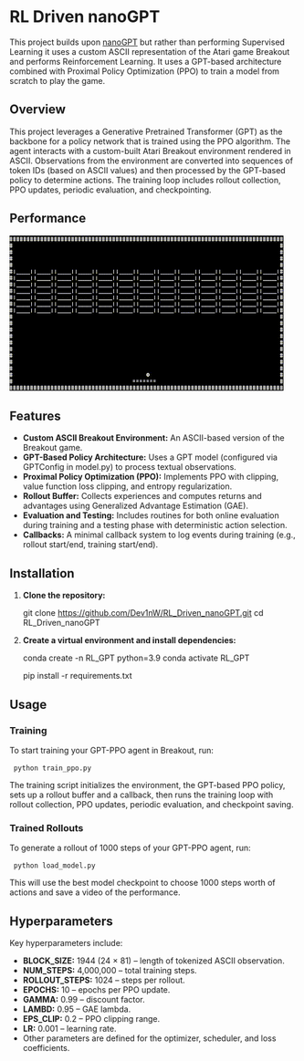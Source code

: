 # RL Driven nanoGPT

This project builds upon [nanoGPT](https://github.com/karpathy/nanoGPT) but rather than performing Supervised Learning it uses a custom ASCII representation of the Atari game Breakout and performs Reinforcement Learning. It uses a GPT-based architecture combined with Proximal Policy Optimization (PPO) to train a model from scratch to play the game. 


## Overview

This project leverages a Generative Pretrained Transformer (GPT) as the backbone for a policy network that is trained using the PPO algorithm. The agent interacts with a custom-built Atari Breakout environment rendered in ASCII. Observations from the environment are converted into sequences of token IDs (based on ASCII values) and then processed by the GPT-based policy to determine actions. The training loop includes rollout collection, PPO updates, periodic evaluation, and checkpointing.

## Performance

![gpt_video](gpt.gif)

## Features

- **Custom ASCII Breakout Environment:** An ASCII-based version of the Breakout game.
- **GPT-Based Policy Architecture:** Uses a GPT model (configured via GPTConfig in model.py) to process textual observations.
- **Proximal Policy Optimization (PPO):** Implements PPO with clipping, value function loss clipping, and entropy regularization.
- **Rollout Buffer:** Collects experiences and computes returns and advantages using Generalized Advantage Estimation (GAE).
- **Evaluation and Testing:** Includes routines for both online evaluation during training and a testing phase with deterministic action selection.
- **Callbacks:** A minimal callback system to log events during training (e.g., rollout start/end, training start/end).


## Installation

1. **Clone the repository:**

   git clone https://github.com/Dev1nW/RL_Driven_nanoGPT.git
   cd RL_Driven_nanoGPT

2. **Create a virtual environment and install dependencies:**

   conda create -n RL_GPT python=3.9
   conda activate RL_GPT

   pip install -r requirements.txt

## Usage

### Training

To start training your GPT-PPO agent in Breakout, run:

     python train_ppo.py

The training script initializes the environment, the GPT-based PPO policy, sets up a rollout buffer and a callback, then runs the training loop with rollout collection, PPO updates, periodic evaluation, and checkpoint saving.

### Trained Rollouts

To generate a rollout of 1000 steps of your GPT-PPO agent, run:
    
     python load_model.py

This will use the best model checkpoint to choose 1000 steps worth of actions and save a video of the performance.

## Hyperparameters

Key hyperparameters include:
- **BLOCK_SIZE:** 1944 (24 × 81) – length of tokenized ASCII observation.
- **NUM_STEPS:** 4,000,000 – total training steps.
- **ROLLOUT_STEPS:** 1024 – steps per rollout.
- **EPOCHS:** 10 – epochs per PPO update.
- **GAMMA:** 0.99 – discount factor.
- **LAMBD:** 0.95 – GAE lambda.
- **EPS_CLIP:** 0.2 – PPO clipping range.
- **LR:** 0.001 – learning rate.
- Other parameters are defined for the optimizer, scheduler, and loss coefficients.
